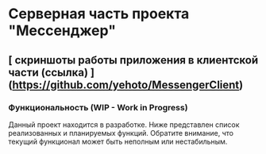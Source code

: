 # Серверная часть проекта "Мессенджер"
## [ скриншоты работы приложения в клиентской части (ссылка) ] (https://github.com/yehoto/MessengerClient)
### Функциональность (WIP - Work in Progress)
Данный проект находится в разработке. Ниже представлен список реализованных и планируемых функций. Обратите внимание, что текущий функционал может быть неполным или нестабильным.

